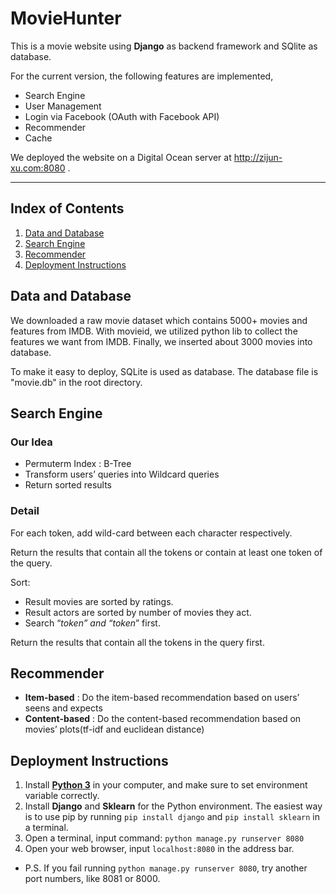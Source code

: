 # MovieHunter
This is a movie website using **Django** as backend framework and SQlite as database. 

For the current version, the following features are implemented, 
- Search Engine
- User Management
- Login via Facebook (OAuth with Facebook API)
- Recommender
- Cache

We deployed the website on a Digital Ocean server at http://zijun-xu.com:8080 .

***

## Index of Contents
1. [Data and Database](#data-and-database)
2. [Search Engine](#search-engine)
3. [Recommender](#recommender)
4. [Deployment Instructions](#deployment-instructions)


<a name="hello-world"></a>

## Data and Database 
We downloaded a raw movie dataset which contains 5000+ movies and features from IMDB. With movieid, we utilized python lib to collect the features we want from IMDB. Finally, we inserted about 3000 movies into database.

To make it easy to deploy, SQLite is used as database. The database file is "movie.db" in the root directory.


<a name="search-engine"></a>

## Search Engine

### Our Idea
- Permuterm Index : B-Tree
- Transform users’ queries into Wildcard queries
- Return sorted results

### Detail
For each token, add wild-card between each character respectively. 

Return the results that contain all the tokens or contain at least one token of the query.

Sort: 
- Result movies are sorted by ratings.                                             
- Result actors are sorted by number of movies they act.    
- Search “*token” and “token*” first. 

Return the results that contain all the tokens in the query first.


<a name="recommender"></a>

## Recommender

- **Item-based** : Do the item-based recommendation based on users’ seens and expects
- **Content-based** : Do the content-based recommendation based on movies’ plots(tf-idf and euclidean distance)


<a name="deployment-instructions"></a>

## Deployment Instructions
1. Install [**Python 3**]( https://www.python.org/) in your computer, and make sure to set environment variable correctly.
2. Install **Django** and **Sklearn** for the Python environment. The easiest way is to use pip by running `pip install django` and `pip install sklearn` in a terminal.
3. Open a terminal, input command: `python manage.py runserver 8080`
4. Open your web browser, input `localhost:8080` in the address bar.
- P.S. If you fail running `python manage.py runserver 8080`, try another port numbers, like 8081 or 8000.
